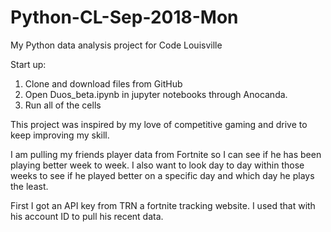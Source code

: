 # Python-CL-Sep-2018-Mon
My Python data analysis project for Code Louisville

Start up:
1. Clone and download files from GitHub
2. Open Duos_beta.ipynb in jupyter notebooks through Anocanda.
3. Run all of the cells

This project was inspired by my love of competitive gaming and drive to keep improving my skill.

I am pulling my friends player data from Fortnite so I can see if he has been playing better week to week. I also want to look day to day within those weeks to see if he played better on a specific day and which day he plays the least.

First I got an API key from TRN a fortnite tracking website. I used that with his account ID to pull his recent data.

